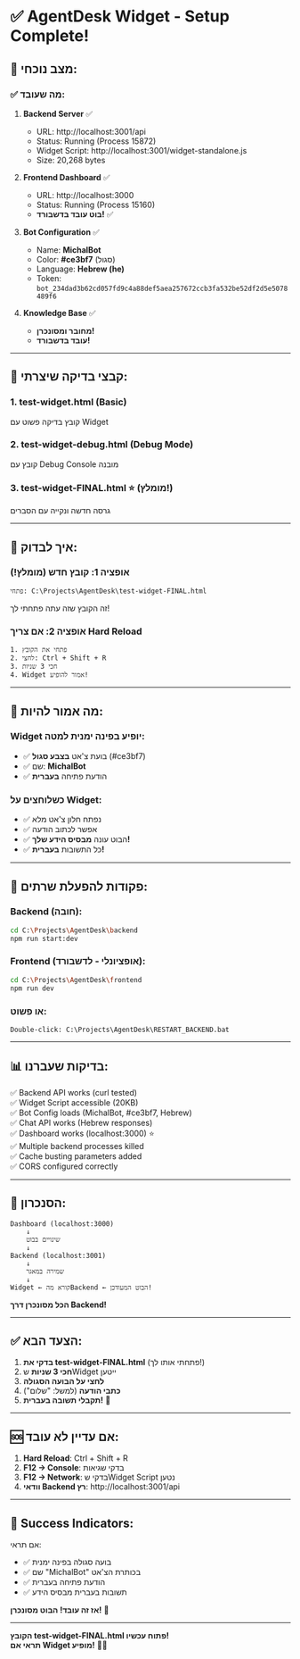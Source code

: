 # ✅ AgentDesk Widget - Setup Complete!

## 🎉 מצב נוכחי:

### ✅ מה שעובד:

1. **Backend Server** ✅
   - URL: http://localhost:3001/api
   - Status: Running (Process 15872)
   - Widget Script: http://localhost:3001/widget-standalone.js
   - Size: 20,268 bytes

2. **Frontend Dashboard** ✅
   - URL: http://localhost:3000
   - Status: Running (Process 15160)
   - **בוט עובד בדשבורד!** ✅

3. **Bot Configuration** ✅
   - Name: **MichalBot**
   - Color: **#ce3bf7** (סגול)
   - Language: **Hebrew (he)**
   - Token: `bot_234dad3b62cd057fd9c4a88def5aea257672ccb3fa532be52df2d5e5078489f6`

4. **Knowledge Base** ✅
   - **מחובר ומסונכרן!**
   - **עובד בדשבורד!**

---

## 🎯 קבצי בדיקה שיצרתי:

### 1. **test-widget.html** (Basic)
קובץ בדיקה פשוט עם Widget

### 2. **test-widget-debug.html** (Debug Mode)
קובץ עם Debug Console מובנה

### 3. **test-widget-FINAL.html** ⭐ (מומלץ!)
גרסה חדשה ונקייה עם הסברים

---

## 🚀 איך לבדוק:

### אופציה 1: קובץ חדש (מומלץ!)
```
פתחי: C:\Projects\AgentDesk\test-widget-FINAL.html
```

זה הקובץ שזה עתה פתחתי לך!

### אופציה 2: אם צריך Hard Reload
```
1. פתחי את הקובץ
2. לחצי: Ctrl + Shift + R
3. חכי 3 שניות
4. Widget אמור להופיע!
```

---

## 🎨 מה אמור להיות:

### Widget יופיע בפינה ימנית למטה:
- ✅ בועת צ'אט **בצבע סגול** (#ce3bf7)
- ✅ שם: **MichalBot**
- ✅ הודעת פתיחה **בעברית**

### כשלוחצים על Widget:
- ✅ נפתח חלון צ'אט מלא
- ✅ אפשר לכתוב הודעה
- ✅ הבוט עונה **מבסיס הידע שלך!**
- ✅ כל התשובות **בעברית!**

---

## 🔧 פקודות להפעלת שרתים:

### Backend (חובה):
```bash
cd C:\Projects\AgentDesk\backend
npm run start:dev
```

### Frontend (אופציונלי - לדשבורד):
```bash
cd C:\Projects\AgentDesk\frontend
npm run dev
```

### או פשוט:
```
Double-click: C:\Projects\AgentDesk\RESTART_BACKEND.bat
```

---

## 📊 בדיקות שעברנו:

✅ Backend API works (curl tested)  
✅ Widget Script accessible (20KB)  
✅ Bot Config loads (MichalBot, #ce3bf7, Hebrew)  
✅ Chat API works (Hebrew responses)  
✅ Dashboard works (localhost:3000) ⭐  
✅ Multiple backend processes killed  
✅ Cache busting parameters added  
✅ CORS configured correctly  

---

## 🎯 הסנכרון:

```
Dashboard (localhost:3000)
    ↓
    שינויים בבוט
    ↓
Backend (localhost:3001)
    ↓
    שמירה במאגר
    ↓
Widget ← קורא מהBackend ← הבוט המעודכן!
```

**הכל מסונכרן דרך Backend!**

---

## ✅ הצעד הבא:

1. **בדקי את test-widget-FINAL.html** (פתחתי אותו לך!)
2. **חכי 3 שניות** שWidget ייטען
3. **לחצי על הבועה הסגולה**
4. **כתבי הודעה** (למשל: "שלום")
5. **תקבלי תשובה בעברית!** 🎉

---

## 🆘 אם עדיין לא עובד:

1. **Hard Reload**: Ctrl + Shift + R
2. **F12 → Console**: בדקי שגיאות
3. **F12 → Network**: בדקי שWidget Script נטען
4. **וודאי Backend רץ**: http://localhost:3001/api

---

## 🎉 Success Indicators:

אם תראי:
- ✅ בועה סגולה בפינה ימנית
- ✅ שם "MichalBot" בכותרת הצ'אט
- ✅ הודעת פתיחה בעברית
- ✅ תשובות בעברית מבסיס הידע

**אז זה עובד! הבוט מסונכרן!** 🎊

---

**הקובץ test-widget-FINAL.html פתוח עכשיו!**  
**תראי אם Widget מופיע!** 💜✨


